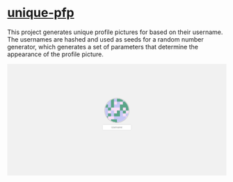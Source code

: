 # [unique-pfp](https://bluescorpian.github.io/unique-pfp/)

This project generates unique profile pictures for based on their username. The usernames are hashed and used as seeds for a random number generator, which generates a set of parameters that determine the appearance of the profile picture.

![Showcase Image](readme-showcase.png)
